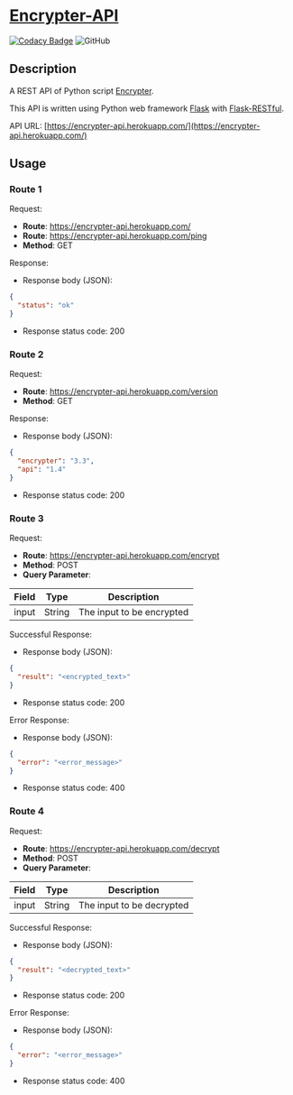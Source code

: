 # [Encrypter-API](https://encrypter-api.herokuapp.com/)

[![Codacy Badge](https://app.codacy.com/project/badge/Grade/697abd5b80404d8e9e8acac31be528b1)](https://www.codacy.com/gh/MaxsLi/Encrypter-API/dashboard?utm_source=github.com&amp;utm_medium=referral&amp;utm_content=MaxsLi/Encrypter-API&amp;utm_campaign=Badge_Grade)
![GitHub](https://img.shields.io/github/license/MaxsLi/Encrypter-API)

## Description

A REST API of Python script [Encrypter](https://github.com/MaxsLi/Encrypter).

This API is written using Python web framework [Flask](https://flask.palletsprojects.com/en/1.1.x/)
with [Flask-RESTful](https://flask-restful.readthedocs.io/en/latest/).

API URL: [https://encrypter-api.herokuapp.com/](https://encrypter-api.herokuapp.com/)

## Usage

### Route 1

Request:

* **Route**: https://encrypter-api.herokuapp.com/
* **Route**: https://encrypter-api.herokuapp.com/ping
* **Method**: GET

Response:

* Response body (JSON):

```json
{
  "status": "ok"
}
```

* Response status code: 200

### Route 2

Request:

* **Route**: https://encrypter-api.herokuapp.com/version
* **Method**: GET

Response:

* Response body (JSON):

```json
{
  "encrypter": "3.3",
  "api": "1.4"
}
```

* Response status code: 200

### Route 3

Request:

* **Route**: https://encrypter-api.herokuapp.com/encrypt
* **Method**: POST
* **Query Parameter**:

| **Field** | **Type** | **Description** |
| --------- | -------- | --------------- |
|   input   |  String  | The input to be encrypted |

Successful Response:

* Response body (JSON):

```json
{
  "result": "<encrypted_text>"
}
```

* Response status code: 200

Error Response:

* Response body (JSON):

```json
{
  "error": "<error_message>"
}
```

* Response status code: 400

### Route 4

Request:

* **Route**: https://encrypter-api.herokuapp.com/decrypt
* **Method**: POST
* **Query Parameter**:

| **Field** | **Type** | **Description** |
| --------- | -------- | --------------- |
|   input   |  String  | The input to be decrypted |

Successful Response:

* Response body (JSON):

```json
{
  "result": "<decrypted_text>"
}
```

* Response status code: 200

Error Response:

* Response body (JSON):

```json
{
  "error": "<error_message>"
}
```

* Response status code: 400
